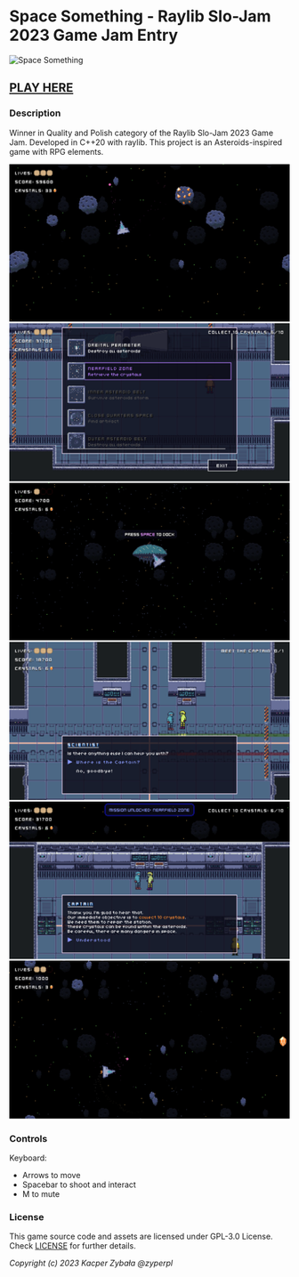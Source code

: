 # Space Something - Raylib Slo-Jam 2023 Game Jam Entry

![Space Something](media/screenrec.gif)

## [PLAY HERE](https://zyper.itch.io/space-something)

### Description

Winner in Quality and Polish category of the Raylib Slo-Jam 2023 Game Jam. Developed in C++20 with raylib. This project is an Asteroids-inspired game with RPG elements.

![Space Something](media/screenshot006.png)
![Space Something](media/screenshot004.png)
![Space Something](media/screenshot001.png)
![Space Something](media/screenshot002.png)
![Space Something](media/screenshot003.png)
![Space Something](media/screenshot000.png)

### Controls

Keyboard:
 * Arrows to move
 * Spacebar to shoot and interact
 * M to mute 

### License

This game source code and assets are licensed under GPL-3.0 License. Check [LICENSE](LICENSE) for further details.

*Copyright (c) 2023 Kacper Zybała @zyperpl*

